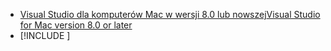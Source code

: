 * [<span data-ttu-id="b781b-101">Visual Studio dla komputerów Mac w wersji 8.0 lub nowszej</span><span class="sxs-lookup"><span data-stu-id="b781b-101">Visual Studio for Mac version 8.0 or later</span></span>](https://visualstudio.microsoft.com/vs/mac/)
* [!INCLUDE [](~/includes/3.0-SDK.md)]
